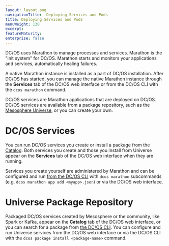 ```yaml
---
layout: layout.pug
navigationTitle:  Deploying Services and Pods
title: Deploying Services and Pods
menuWeight: 130
excerpt:
featureMaturity:
enterprise: false
---
```


<!-- This source repo for this topic is https://github.com/dcos/dcos-docs -->


DC/OS uses Marathon to manage processes and services. Marathon is the "init system" for DC/OS. Marathon starts and monitors your applications and services, automatically healing failures.

A native Marathon instance is installed as a part of DC/OS installation. After DC/OS has started, you can manage the native Marathon instance through the **Services** tab of the DC/OS web interface or from the DC/OS CLI with the `dcos marathon` command.

DC/OS services are Marathon applications that are deployed on DC/OS. DC/OS services are available from a package repository, such as the [Mesosphere Universe](/1.11/overview/concepts/#mesosphere-universe), or you can create your own.

#  DC/OS Services

You can run DC/OS services you create or install a package from the [Catalog](/1.11/gui/catalog). Both services you create and those you install from Universe appear on the **Services** tab of the DC/OS web interface when they are running.

Services you create yourself are administered by Marathon and can be configured and run [from the DC/OS CLI](/1.11/cli/command-reference/) with `dcos marathon` subcommands (e.g. `dcos marathon app add <myapp>.json`) or via the DC/OS web interface.

# Universe Package Repository
Packaged DC/OS services created by Mesosphere or the community, like Spark or Kafka, appear on the **Catalog** tab of the DC/OS web interface, or you can search for a package from [the DC/OS CLI](/1.11/cli/command-reference/). You can configure and run Universe services from the DC/OS web interface or via the DC/OS CLI with the `dcos package install <package-name>` command.
